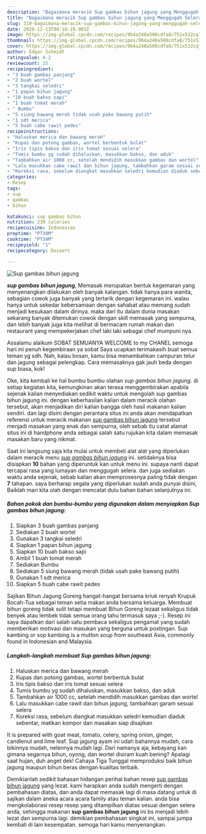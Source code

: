 ```yaml
---
description: "Bagaimana meracik Sup gambas bihun jagung yang Menggugah Selera"
title: "Bagaimana meracik Sup gambas bihun jagung yang Menggugah Selera"
slug: 319-bagaimana-meracik-sup-gambas-bihun-jagung-yang-menggugah-selera
date: 2020-12-13T00:16:19.903Z
image: https://img-global.cpcdn.com/recipes/9b4a248a500cdfa8/751x532cq70/sup-gambas-bihun-jagung-foto-resep-utama.jpg
thumbnail: https://img-global.cpcdn.com/recipes/9b4a248a500cdfa8/751x532cq70/sup-gambas-bihun-jagung-foto-resep-utama.jpg
cover: https://img-global.cpcdn.com/recipes/9b4a248a500cdfa8/751x532cq70/sup-gambas-bihun-jagung-foto-resep-utama.jpg
author: Edgar Schmidt
ratingvalue: 4.2
reviewcount: 15
recipeingredient:
- "3 buah gambas panjang"
- "2 buah wortel"
- "3 tangkai seledri"
- "1 papan bihun jagung"
- "10 buah bakso sapi"
- "1 buah tomat merah"
- " Bumbu"
- "5 siung bawang merah tidak usah pake bawang putih"
- "1 sdt merica"
- "5 buah cabe rawit pedes"
recipeinstructions:
- "Haluskan merica dan bawang merah"
- "Kupas dan potong gambas, wortel berbentuk bulat"
- "Iris tipis bakso dan iris tomat sesuai selera"
- "Tumis bumbu yg sudah dihaluskan, masukkan bakso, dan aduk"
- "Tambahkan air 1000 cc, setelah mendidih masukkan gambas dan wortel"
- "Lalu masukkan cabe rawit dan bihun jagung, tambahkan garam sesuai selera"
- "Koreksi rasa, sebelum diangkat masukkan seledri kemudian diaduk sebentar, matikan kompor dan masakan siap disajikan"
categories:
- Resep
tags:
- sup
- gambas
- bihun

katakunci: sup gambas bihun 
nutrition: 239 calories
recipecuisine: Indonesian
preptime: "PT39M"
cooktime: "PT34M"
recipeyield: "1"
recipecategory: Dessert

---
```



![Sup gambas bihun jagung](https://img-global.cpcdn.com/recipes/9b4a248a500cdfa8/751x532cq70/sup-gambas-bihun-jagung-foto-resep-utama.jpg)

<b><i>sup gambas bihun jagung</i></b>, Memasak merupakan bentuk kegemaran yang menyenangkan dilakukan oleh banyak kalangan. tidak hanya para wanita, sebagian cowok juga banyak yang tertarik dengan kegemaran ini. walau hanya untuk sekedar kebersamaan dengan sahabat atau memang sudah menjadi kesukaan dalam dirinya. maka dari itu dalam dunia masakan sekarang banyak ditemukan cowok dengan skill memasak yang sempurna, dan lebih banyak juga kita melihat di bermacam rumah makan dan restaurant yang mempekerjakan chef laki laki sebagai chef mumpuni nya.

Assalamu alaikum SOBAT SEMUANYA WELCOME to my CHANEL semoga hari ini penuh kegembiraan ya sobat Saya ucapkan terimakasih buat semua teman yg sdh. Nah, kalau bosan, kamu bisa menambahkan campuran telur dan jagung sebagai pelengkap. Cara memasaknya gak jauh beda dengan sup biasa, kok!

Oke, kita kembali ke hal bumbu bumbu olahan <i>sup gambas bihun jagung</i>. di setiap kegiatan kita, kemungkinan akan terasa menggembirakan apabila sejenak kalian menyediakan sedikit waktu untuk mengolah sup gambas bihun jagung ini. dengan keberhasilan kalian dalam meracik olahan tersebut, akan menjadikan diri kalian bangga oleh hasil makanan kalian sendiri. dan lagi disini dengan perantara situs ini anda akan mendapatkan referensi untuk meracik makanan <u>sup gambas bihun jagung</u> tersebut menjadi masakan yang enak dan sempurna, oleh sebab itu catat alamat situs ini di handphone anda sebagai salah satu rujukan kita dalam memasak masakan baru yang nikmat.


Saat ini langsung saja kita mulai untuk membeli alat alat yang diperlukan dalam meracik menu <u><i>sup gambas bihun jagung</i></u> ini. setidaknya bisa disiapkan <b>10</b> bahan yang diperuntuk kan untuk menu ini. supaya nanti dapat tercapai rasa yang lumayan dan menggugah selera. dan juga sediakan waktu anda sejenak, sebab kalian akan memprosesnya paling tidak dengan <b>7</b> tahapan. saya berharap segala yang diperlukan sudah anda punyai disini, Baiklah mari kita olah dengan mencatat dulu bahan bahan selanjutnya ini.

<!--inarticleads1-->

##### Bahan pokok dan bumbu-bumbu yang digunakan dalam menyiapkan Sup gambas bihun jagung:

1. Siapkan 3 buah gambas panjang
1. Sediakan 2 buah wortel
1. Gunakan 3 tangkai seledri
1. Siapkan 1 papan bihun jagung
1. Siapkan 10 buah bakso sapi
1. Ambil 1 buah tomat merah
1. Sediakan  Bumbu
1. Sediakan 5 siung bawang merah (tidak usah pake bawang putih)
1. Gunakan 1 sdt merica
1. Siapkan 5 buah cabe rawit pedes


Sajikan Bihun Jagung Goreng hangat-hangat bersama kriuk renyah Krupuk Bocah-Tua sebagai teman setia makan anda bersama keluarga. Membuat bihun goreng tidak sulit tetapi membuat Bihun Goreng lezaat sekaligus tidak benyek atau lembek tidak semua orang tahu termasuk saya ;-). Resep ini saya dapatkan dari salah satu pembaca sekaligus pengamat yang sudah memberikan motivasi dan masukan yang berguna untuk postingan. Sup kambing or sop kambing is a mutton soup from southeast Asia, commonly found in Indonesian and Malaysia. 

<!--inarticleads2-->

##### Langkah-langkah membuat Sup gambas bihun jagung:

1. Haluskan merica dan bawang merah
1. Kupas dan potong gambas, wortel berbentuk bulat
1. Iris tipis bakso dan iris tomat sesuai selera
1. Tumis bumbu yg sudah dihaluskan, masukkan bakso, dan aduk
1. Tambahkan air 1000 cc, setelah mendidih masukkan gambas dan wortel
1. Lalu masukkan cabe rawit dan bihun jagung, tambahkan garam sesuai selera
1. Koreksi rasa, sebelum diangkat masukkan seledri kemudian diaduk sebentar, matikan kompor dan masakan siap disajikan


It is prepared with goat meat, tomato, celery, spring onion, ginger, candlenut and lime leaf. Sup jagung ayam ini udah bahannya mudah, cara bikinnya mudah, nelennya mudah lagi. Dari namanya aja, kebayang kan gimana segarnya bihun, oyong, dan wortel disiram kuah bening? Apalagi saat hujan, duh anget dek! Cahaya Tiga Tunggal memproduksi baik bihun jagung maupun bihun beras dengan kualitas terbaik. 

Demikianlah sedikit bahasan hidangan perihal bahan resep <u>sup gambas bihun jagung</u> yang lezat. kami harapkan anda sudah mengerti dengan pembahasan diatas, dan anda dapat memasak lagi di masa datang untuk di sajikan dalam aneka acara acara family atau teman kalian. anda bisa mengkolaborasi resep resep yang ditampilkan diatas sesuai dengan selera anda, sehingga makanan <b>sup gambas bihun jagung</b> ini bs menjadi lebih lezat dan sempurna lagi. demikian pembahasan singkat ini, sampai jumpa kembali di lain kesempatan. semoga hari kamu menyenangkan.

